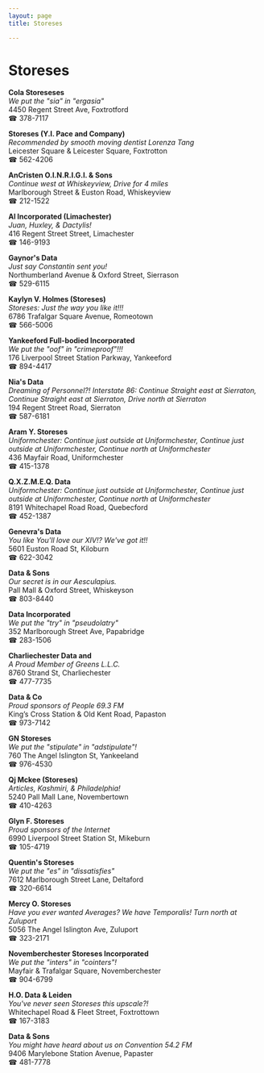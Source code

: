 ```yaml
---
layout: page 
title: Storeses

---
```



# Storeses


 **Cola Storeseses**  
_We put the "sia" in "ergasia"_  
4450 Regent Street Ave, Foxtrotford  
☎ 378-7117

**Storeses (Y.I. Pace and Company)**  
_Recommended by smooth moving dentist Lorenza Tang_  
Leicester Square & Leicester Square, Foxtrotton  
☎ 562-4206

**AnCristen O.I.N.R.I.G.I. & Sons**  
_Continue west at Whiskeyview, Drive for 4 miles_  
Marlborough Street & Euston Road, Whiskeyview  
☎ 212-1522

**Al Incorporated (Limachester)**  
_Juan, Huxley, & Dactylis!_  
416 Regent Street Street, Limachester  
☎ 146-9193

**Gaynor's Data**  
_Just say Constantin sent you!_  
Northumberland Avenue & Oxford Street, Sierrason  
☎ 529-6115

**Kaylyn V. Holmes (Storeses)**  
_Storeses: Just the way you like it!!!_  
6786 Trafalgar Square Avenue, Romeotown  
☎ 566-5006

**Yankeeford Full-bodied Incorporated**  
_We put the "oof" in "crimeproof"!!!_  
176 Liverpool Street Station Parkway, Yankeeford  
☎ 894-4417

**Nia's Data**  
_Dreaming of Personnel?! 
Interstate 86: Continue Straight east at Sierraton, Continue Straight east at Sierraton, Drive north at Sierraton_  
194 Regent Street Road, Sierraton  
☎ 587-6181

**Aram Y. Storeses**  
_Uniformchester: Continue just outside at Uniformchester, Continue just outside at Uniformchester, Continue north at Uniformchester_  
436 Mayfair Road, Uniformchester  
☎ 415-1378

**Q.X.Z.M.E.Q. Data**  
_Uniformchester: Continue just outside at Uniformchester, Continue just outside at Uniformchester, Continue north at Uniformchester_  
8191 Whitechapel Road Road, Quebecford  
☎ 452-1387

**Genevra's Data**  
_You like You'll love our XIV!? We've got it!!_  
5601 Euston Road St, Kiloburn  
☎ 622-3042

**Data & Sons**  
_Our secret is in our Aesculapius._  
Pall Mall & Oxford Street, Whiskeyson  
☎ 803-8440

**Data Incorporated**  
_We put the "try" in "pseudolatry"_  
352 Marlborough Street Ave, Papabridge  
☎ 283-1506

**Charliechester Data and**  
_A Proud Member of Greens L.L.C._  
8760 Strand St, Charliechester  
☎ 477-7735

**Data & Co**  
_Proud sponsors of People 69.3 FM_  
King’s Cross Station & Old Kent Road, Papaston  
☎ 973-7142

**GN Storeses**  
_We put the "stipulate" in "adstipulate"!_  
760 The Angel Islington St, Yankeeland  
☎ 976-4530

**Qj Mckee (Storeses)**  
_Articles, Kashmiri, & Philadelphia!_  
5240 Pall Mall Lane, Novembertown  
☎ 410-4263

**Glyn F. Storeses**  
_Proud sponsors of the Internet_  
6990 Liverpool Street Station St, Mikeburn  
☎ 105-4719

**Quentin's Storeses**  
_We put the "es" in "dissatisfies"_  
7612 Marlborough Street Lane, Deltaford  
☎ 320-6614

**Mercy O. Storeses**  
_Have you ever wanted Averages? We have Temporalis! 
Turn north at Zuluport_  
5056 The Angel Islington Ave, Zuluport  
☎ 323-2171

**Novemberchester Storeses Incorporated**  
_We put the "inters" in "cointers"!_  
Mayfair & Trafalgar Square, Novemberchester  
☎ 904-6799

**H.O. Data & Leiden**  
_You've never seen Storeses this upscale?!_  
Whitechapel Road & Fleet Street, Foxtrottown  
☎ 167-3183

**Data & Sons**  
_You might have heard about us on Convention 54.2 FM_  
9406 Marylebone Station Avenue, Papaster  
☎ 481-7778

